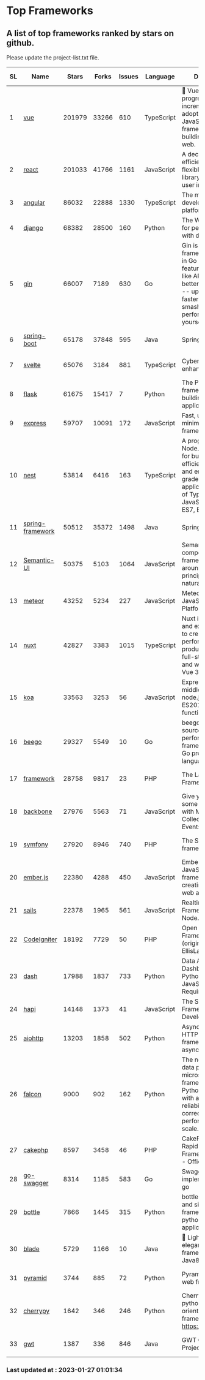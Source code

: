 # Top Frameworks
## A list of top frameworks ranked by stars on github.  
Please update the project-list.txt file.

| SL| Name  | Stars| Forks| Issues | Language | Description | Last Commit |
| --| ------| -----| ---- | ------ | -------- | ----------- | ----------- |
| 1 | [vue](https://github.com/vuejs/vue) | 201979 | 33266 | 610 | TypeScript | 🖖 Vue.js is a progressive, incrementally-adoptable JavaScript framework for building UI on the web. | 2023-01-12 14:47:00 |
| 2 | [react](https://github.com/facebook/react) | 201033 | 41766 | 1161 | JavaScript | A declarative, efficient, and flexible JavaScript library for building user interfaces. | 2023-01-17 16:03:29 |
| 3 | [angular](https://github.com/angular/angular) | 86032 | 22888 | 1330 | TypeScript | The modern web developer’s platform | 2023-01-26 22:03:07 |
| 4 | [django](https://github.com/django/django) | 68382 | 28500 | 160 | Python | The Web framework for perfectionists with deadlines. | 2023-01-26 18:54:48 |
| 5 | [gin](https://github.com/gin-gonic/gin) | 66007 | 7189 | 630 | Go | Gin is a HTTP web framework written in Go (Golang). It features a Martini-like API with much better performance -- up to 40 times faster. If you need smashing performance, get yourself some Gin. | 2023-01-20 01:51:42 |
| 6 | [spring-boot](https://github.com/spring-projects/spring-boot) | 65178 | 37848 | 595 | Java | Spring Boot | 2023-01-24 09:09:10 |
| 7 | [svelte](https://github.com/sveltejs/svelte) | 65076 | 3184 | 881 | TypeScript | Cybernetically enhanced web apps | 2023-01-12 02:11:14 |
| 8 | [flask](https://github.com/pallets/flask) | 61675 | 15417 | 7 | Python | The Python micro framework for building web applications. | 2023-01-20 21:50:23 |
| 9 | [express](https://github.com/expressjs/express) | 59707 | 10091 | 172 | JavaScript | Fast, unopinionated, minimalist web framework for node. | 2022-11-02 01:05:31 |
| 10 | [nest](https://github.com/nestjs/nest) | 53814 | 6416 | 163 | TypeScript | A progressive Node.js framework for building efficient, scalable, and enterprise-grade server-side applications on top of TypeScript & JavaScript (ES6, ES7, ES8) 🚀 | 2023-01-24 07:26:16 |
| 11 | [spring-framework](https://github.com/spring-projects/spring-framework) | 50512 | 35372 | 1498 | Java | Spring Framework | 2023-01-26 13:35:31 |
| 12 | [Semantic-UI](https://github.com/Semantic-Org/Semantic-UI) | 50375 | 5103 | 1064 | JavaScript | Semantic is a UI component framework based around useful principles from natural language. | 2023-01-11 17:05:32 |
| 13 | [meteor](https://github.com/meteor/meteor) | 43252 | 5234 | 227 | JavaScript | Meteor, the JavaScript App Platform | 2023-01-18 20:06:13 |
| 14 | [nuxt](https://github.com/nuxt/nuxt) | 42827 | 3383 | 1015 | TypeScript | Nuxt is an intuitive and extendable way to create type-safe, performant and production-grade full-stack web apps and websites with Vue 3. | 2023-01-26 15:49:32 |
| 15 | [koa](https://github.com/koajs/koa) | 33563 | 3253 | 56 | JavaScript | Expressive middleware for node.js using ES2017 async functions | 2023-01-02 06:55:07 |
| 16 | [beego](https://github.com/beego/beego) | 29327 | 5549 | 10 | Go | beego is an open-source, high-performance web framework for the Go programming language. | 2023-01-20 05:49:03 |
| 17 | [framework](https://github.com/laravel/framework) | 28758 | 9817 | 23 | PHP | The Laravel Framework. | 2023-01-26 15:27:15 |
| 18 | [backbone](https://github.com/jashkenas/backbone) | 27976 | 5563 | 71 | JavaScript | Give your JS App some Backbone with Models, Views, Collections, and Events | 2023-01-04 11:09:21 |
| 19 | [symfony](https://github.com/symfony/symfony) | 27920 | 8946 | 740 | PHP | The Symfony PHP framework | 2023-01-26 14:58:19 |
| 20 | [ember.js](https://github.com/emberjs/ember.js) | 22380 | 4288 | 450 | JavaScript | Ember.js - A JavaScript framework for creating ambitious web applications | 2023-01-23 16:00:08 |
| 21 | [sails](https://github.com/balderdashy/sails) | 22378 | 1965 | 561 | JavaScript | Realtime MVC Framework for Node.js | 2023-01-20 21:22:40 |
| 22 | [CodeIgniter](https://github.com/bcit-ci/CodeIgniter) | 18192 | 7729 | 50 | PHP | Open Source PHP Framework (originally from EllisLab) | 2023-01-26 22:11:27 |
| 23 | [dash](https://github.com/plotly/dash) | 17988 | 1837 | 733 | Python | Data Apps & Dashboards for Python. No JavaScript Required. | 2023-01-24 14:47:02 |
| 24 | [hapi](https://github.com/hapijs/hapi) | 14148 | 1373 | 41 | JavaScript | The Simple, Secure Framework Developers Trust | 2023-01-25 15:41:45 |
| 25 | [aiohttp](https://github.com/aio-libs/aiohttp) | 13203 | 1858 | 502 | Python | Asynchronous HTTP client/server framework for asyncio and Python | 2023-01-14 14:58:57 |
| 26 | [falcon](https://github.com/falconry/falcon) | 9000 | 902 | 162 | Python | The no-magic web data plane API and microservices framework for Python developers, with a focus on reliability, correctness, and performance at scale. | 2023-01-18 20:42:26 |
| 27 | [cakephp](https://github.com/cakephp/cakephp) | 8597 | 3458 | 46 | PHP | CakePHP: The Rapid Development Framework for PHP - Official Repository | 2023-01-26 18:45:02 |
| 28 | [go-swagger](https://github.com/go-swagger/go-swagger) | 8314 | 1185 | 583 | Go | Swagger 2.0 implementation for go | 2023-01-16 18:25:58 |
| 29 | [bottle](https://github.com/bottlepy/bottle) | 7866 | 1445 | 315 | Python | bottle.py is a fast and simple micro-framework for python web-applications. | 2022-09-05 15:24:52 |
| 30 | [blade](https://github.com/lets-blade/blade) | 5729 | 1166 | 10 | Java | :rocket: Lightning fast and elegant mvc framework for Java8 | 2022-05-10 12:38:06 |
| 31 | [pyramid](https://github.com/Pylons/pyramid) | 3744 | 885 | 72 | Python | Pyramid - A Python web framework | 2022-12-31 00:58:19 |
| 32 | [cherrypy](https://github.com/cherrypy/cherrypy) | 1642 | 346 | 246 | Python | CherryPy is a pythonic, object-oriented HTTP framework.      https://cherrypy.dev | 2023-01-09 16:26:47 |
| 33 | [gwt](https://github.com/gwtproject/gwt) | 1387 | 336 | 846 | Java | GWT Open Source Project | 2023-01-12 13:59:04 |

### Last updated at : 2023-01-27 01:01:34

